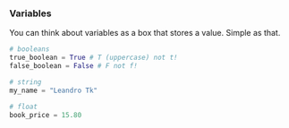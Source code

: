 ### Variables
You can think about variables as a box that stores a value. Simple as that.

```python
# booleans
true_boolean = True # T (uppercase) not t!
false_boolean = False # F not f!

# string
my_name = "Leandro Tk"

# float
book_price = 15.80
```
